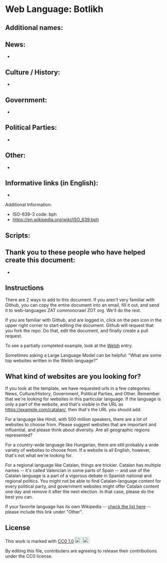 # Web Language: Botlikh

Additional names:
- 

News:
- 
- 

Culture / History:
- 
- 

Government:
- 
- 

Political Parties:
- 
- 

Other:
- 
- 

Informative links (in English):
- 
- 

Additional Information:
- ISO-639-3 code: bph
- https://en.wikipedia.org/wiki/ISO_639:bph


Scripts:
- 

Thank you to these people who have helped create this document:
- 
- 

## Instructions

There are 2 ways to add to this document. If you aren't very familiar
with Github, you can copy the entire document into an email, fill it
out, and send it to web-languages ZAT commoncrawl ZOT org. We'll do the rest.

If you are familiar with Github, and are logged in, click on the pen
icon in the upper right corner to start editing the document.
Github will request that you fork the repo. Do that, edit the
document, and finally create a pull request.

To see a partially completed example, look at the
[Welsh](../living/welsh.md) entry.

Sometimes asking a Large Language Model can be helpful: "What are some
top websites written in the Welsh language?"

## What kind of websites are you looking for?

If you look at the template, we have requested urls in a few
categories: News, Culture/History, Government, Political Parties, and
Other. Remember that we're looking for websites in this particular
language. If the language is only a part of the website, and that's
visible in the URL as https://example.com/catalan/, then that's the
URL you should add.

For a language like Hindi, with 500 million speakers, there are a lot
of websites to choose from. Please suggest websites that are important
and influential, and please think about diversity. Are all geographic
regions represented?

For a country-wide language like Hungarian, there are still probably a
wide variety of websites to choose from. If a website is all English,
however, that's not what we're looking for.

For a regional language like Catalan, things are trickier. Catalan has
multiple names -- it's called Valencian in some parts of Spain -- and
use of the Catalan language is a part of a vigorous debate in Spanish
national and regional politics. You might not be able to find
Catalan-language content for every political party, and government
websites might offer Catalan content one day and remove it after
the next election. In that case, please do the best you can.

If your favorite language has its own Wikipedia -- [check the list here](https://en.wikipedia.org/wiki/List_of_Wikipedias) --
please include this link under "Other".

## License

<p xmlns:cc="http://creativecommons.org/ns#" >This work is marked with <a href="https://creativecommons.org/publicdomain/zero/1.0/?ref=chooser-v1" target="_blank" rel="license noopener noreferrer" style="display:inline-block;">CC0 1.0<img style="height:22px!important;margin-left:3px;vertical-align:text-bottom;" src="https://mirrors.creativecommons.org/presskit/icons/cc.svg?ref=chooser-v1" alt=""><img style="height:22px!important;margin-left:3px;vertical-align:text-bottom;" src="https://mirrors.creativecommons.org/presskit/icons/zero.svg?ref=chooser-v1" alt=""></a></p>

By editing this file, contributers are agreeing to release their contributions under the CC0 license.
